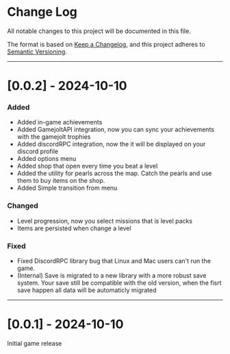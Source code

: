 # Change Log

All notable changes to this project will be documented in this file.

The format is based on [Keep a Changelog](https://keepachangelog.com/en/1.0.0/),
and this project adheres to [Semantic Versioning](https://semver.org/spec/v2.0.0.html).

---

# [0.0.2] - 2024-10-10

### Added
- Added in-game achievements
- Added GamejoltAPI integration, now you can sync your achievements with the gamejolt trophies
- Added discordRPC integration, now the it will be displayed on your discord profile
- Added options menu
- Added shop that open every time you beat a level
- Added the utility for pearls across the map. Catch the pearls and use them to buy items on the shop.
- Added Simple transition from menu

### Changed
- Level progression, now you select missions that is level packs
- Items are persisted when change a level

### Fixed
- Fixed DiscordRPC library bug that Linux and Mac users can't run the game.
- (Internal) Save is migrated to a new library with a more robust save system. Your save still be compatible with the old version, when the fisrt save happen all data will be automaticly migrated

---

# [0.0.1] - 2024-10-10
Initial game release